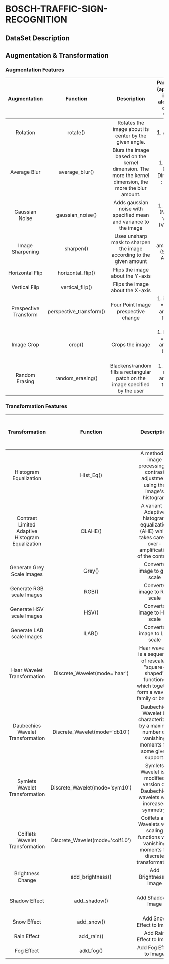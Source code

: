 # BOSCH-TRAFFIC-SIGN-RECOGNITION
## DataSet Description

## Augmentation & Transformation 
### Augmentation Features
|      Augmentation     |         Function        |                                                Description                                               | Parameters (apart from image) along with default values |
|:---------------------:|:-----------------------:|:--------------------------------------------------------------------------------------------------------:|:-------------------------------------------------------:|
|        Rotation       |         rotate()        |                          Rotates the image about its center by the given angle.                          |                       1. angle = 0                      |
|      Average Blur     |      average_blur()     | Blurs the image based on the kernel dimension.  The more the kernel dimension, the more the blur amount. |          1. kdim=8 (Kernel Dimension) : 1 to 32         |
|     Gaussian Noise    |     gaussian_noise()    |                     Adds gaussian noise with specified mean and variance to the image                    |          1. mean=0 (Mean)  2. var=10 (Variance)         |
|    Image Sharpening   |        sharpen()        |                   Uses unsharp mask to sharpen the image according to the given amount                   |              1. amount=1.0 (Sharpen Amount)             |
|    Horizontal Flip    |    horizontal_flip()    |                                     Flips the image about the Y-axis                                     |                          -----                          |
|     Vertical Flip     |     vertical_flip()     |                                     Flips the image about the X-axis                                     |                          -----                          |
| Prespective Transform | perspective_transform() |                                    Four Point Image prespective change                                   |     1. input_pts = numpy array with the four points     |
|       Image Crop      |          crop()         |                                              Crops the image                                             |     1. input_pts = numpy array with the four points     |
|     Random Erasing    |     random_erasing()    |               Blackens/random fills a rectangular patch on the image specified by the user               |       1. region = numpy array with the four points      |

### Transformation Features

|                  Transformation                  |             Function            |                                                   Description                                                   |                    Parameters (apart from image) along with default values                   |
|:------------------------------------------------:|:-------------------------------:|:---------------------------------------------------------------------------------------------------------------:|:--------------------------------------------------------------------------------------------:|
|              Histogram Equalization              |            Hist_Eq()            |                 A method in image processing of contrast adjustment using the image's histogram                 |                                             -----                                            |
| Contrast Limited Adaptive Histogram Equalization |             CLAHE()             |    A variant of Adaptive histogram equalization (AHE) which takes care of over-amplification of the contrast    | 1. clip_limit=2.0 (clipping Limit for CLAHE)   2. title_grid_size=(8,8) (Grid Size for tile) |
|            Generate Grey Scale Images            |              Grey()             |                                           Converts image to grey scale                                          |                                             -----                                            |
|             Generate RGB scale Images            |              RGB()              |                                           Converts image to RGB scale                                           |                                             -----                                            |
|             Generate HSV scale Images            |              HSV()              |                                           Converts image to HSV scale                                           |                                             -----                                            |
|             Generate LAB scale Images            |              LAB()              |                                           Converts image to LAB scale                                           |                                             -----                                            |
|            Haar Wavelet Transformation           |  Discrete_Wavelet(mode='haar')  | Haar wavelet is a sequence of rescaled "square-shaped" functions which together form a wavelet family or basis. |                1. level=4 (Number of levels to apply  wavelet transformation)                |
|         Daubechies Wavelet Transformation        |  Discrete_Wavelet(mode='db10')  |       Daubechies Wavelet is characterized by a maximal number of vanishing moments for some given support.      |                1. level=4 (Number of levels to apply  wavelet transformation)                |
|          Symlets Wavelet Transformation          |  Discrete_Wavelet(mode='sym10') |              Symlets Wavelet is a modified version of Daubechies wavelets with increased symmetry.              |                1. level=4 (Number of levels to apply  wavelet transformation)                |
|          Coiflets Wavelet Transformation         | Discrete_Wavelet(mode='coif10') |         Coiflets are Wavelets with scaling functions with vanishing moments for discrete transformation.        |                1. level=4 (Number of levels to apply  wavelet transformation)                |
|                 Brightness Change                |         add_brightness()        |                                             Add Brightness to Image                                             |                                             -----                                            |
|                   Shadow Effect                  |           add_shadow()          |                                               Add Shadow to Image                                               |                             1. no_of_shadows=3 (Number of shadow)                            |
|                    Snow Effect                   |            add_snow()           |                                             Add Snow Effect to Image                                            |                                             -----                                            |
|                    Rain Effect                   |            add_rain()           |                                             Add Rain Effect to Image                                            |                                             -----                                            |
|                    Fog Effect                    |            add_fog()            |                                             Add Fog Effect to Image                                             |                                             -----                                            |

